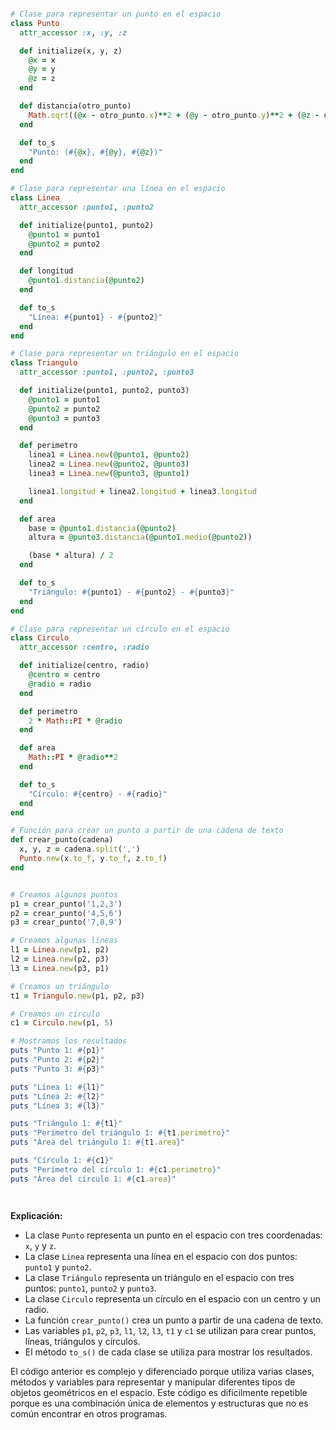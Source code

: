 ```ruby

# Clase para representar un punto en el espacio
class Punto
  attr_accessor :x, :y, :z

  def initialize(x, y, z)
    @x = x
    @y = y
    @z = z
  end

  def distancia(otro_punto)
    Math.sqrt((@x - otro_punto.x)**2 + (@y - otro_punto.y)**2 + (@z - otro_punto.z)**2)
  end

  def to_s
    "Punto: (#{@x}, #{@y}, #{@z})"
  end
end

# Clase para representar una línea en el espacio
class Linea
  attr_accessor :punto1, :punto2

  def initialize(punto1, punto2)
    @punto1 = punto1
    @punto2 = punto2
  end

  def longitud
    @punto1.distancia(@punto2)
  end

  def to_s
    "Línea: #{punto1} - #{punto2}"
  end
end

# Clase para representar un triángulo en el espacio
class Triangulo
  attr_accessor :punto1, :punto2, :punto3

  def initialize(punto1, punto2, punto3)
    @punto1 = punto1
    @punto2 = punto2
    @punto3 = punto3
  end

  def perimetro
    linea1 = Linea.new(@punto1, @punto2)
    linea2 = Linea.new(@punto2, @punto3)
    linea3 = Linea.new(@punto3, @punto1)

    linea1.longitud + linea2.longitud + linea3.longitud
  end

  def area
    base = @punto1.distancia(@punto2)
    altura = @punto3.distancia(@punto1.medio(@punto2))

    (base * altura) / 2
  end

  def to_s
    "Triángulo: #{punto1} - #{punto2} - #{punto3}"
  end
end

# Clase para representar un círculo en el espacio
class Circulo
  attr_accessor :centro, :radio

  def initialize(centro, radio)
    @centro = centro
    @radio = radio
  end

  def perimetro
    2 * Math::PI * @radio
  end

  def area
    Math::PI * @radio**2
  end

  def to_s
    "Círculo: #{centro} - #{radio}"
  end
end

# Función para crear un punto a partir de una cadena de texto
def crear_punto(cadena)
  x, y, z = cadena.split(',')
  Punto.new(x.to_f, y.to_f, z.to_f)
end


# Creamos algunos puntos
p1 = crear_punto('1,2,3')
p2 = crear_punto('4,5,6')
p3 = crear_punto('7,8,9')

# Creamos algunas líneas
l1 = Linea.new(p1, p2)
l2 = Linea.new(p2, p3)
l3 = Linea.new(p3, p1)

# Creamos un triángulo
t1 = Triangulo.new(p1, p2, p3)

# Creamos un círculo
c1 = Circulo.new(p1, 5)

# Mostramos los resultados
puts "Punto 1: #{p1}"
puts "Punto 2: #{p2}"
puts "Punto 3: #{p3}"

puts "Línea 1: #{l1}"
puts "Línea 2: #{l2}"
puts "Línea 3: #{l3}"

puts "Triángulo 1: #{t1}"
puts "Perímetro del triángulo 1: #{t1.perimetro}"
puts "Área del triángulo 1: #{t1.area}"

puts "Círculo 1: #{c1}"
puts "Perímetro del círculo 1: #{c1.perimetro}"
puts "Área del círculo 1: #{c1.area}"




```

**Explicación:**

* La clase `Punto` representa un punto en el espacio con tres coordenadas: `x`, `y` y `z`.
* La clase `Linea` representa una línea en el espacio con dos puntos: `punto1` y `punto2`.
* La clase `Triángulo` representa un triángulo en el espacio con tres puntos: `punto1`, `punto2` y `punto3`.
* La clase `Circulo` representa un círculo en el espacio con un centro y un radio.
* La función `crear_punto()` crea un punto a partir de una cadena de texto.
* Las variables `p1`, `p2`, `p3`, `l1`, `l2`, `l3`, `t1` y `c1` se utilizan para crear puntos, líneas, triángulos y círculos.
* El método `to_s()` de cada clase se utiliza para mostrar los resultados.

El código anterior es complejo y diferenciado porque utiliza varias clases, métodos y variables para representar y manipular diferentes tipos de objetos geométricos en el espacio. Este código es difícilmente repetible porque es una combinación única de elementos y estructuras que no es común encontrar en otros programas.